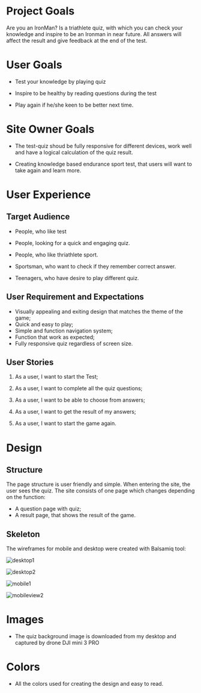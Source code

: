 

# Project Goals

Are you an IronMan? Is a triathlete quiz, with which you can check your knowledge and inspire to be an Ironman in near future. All answers will affect the result and give feedback at the end of the test.

# User Goals

* Test your knowledge by playing quiz

* Inspire to be healthy by reading questions during the test

* Play again if he/she keen to be better next time.

# Site Owner Goals

* The test-quiz shoud be fully responsive for different devices, work well and have a logical calculation of the quiz result.

* Creating knowledge based endurance sport test, that users will want to take again and learn more.

# User Experience

## Target Audience

* People, who like test

* People, looking for a quick and engaging quiz.

* People, who like thriathlete sport.

* Sportsman, who want to check if they remember correct answer.

* Teenagers, who have desire to play different quiz.

## User Requirement and Expectations

* Visually appealing and exiting design that matches the theme of the game;
* Quick and easy to play;
* Simple and function navigation system;
* Function that work as expected;
* Fully responsive quiz regardless of screen size.

## User Stories

1. As a user, I want to start the Test;

2. As a user, I want to complete all the quiz questions;

3. As a user, I want to be able to choose from answers;

4. As a user, I want to get the result of my answers;

5. As a user, I want to start the game again.

# Design

## Structure

The page structure is user friendly and simple. When entering the site, the user sees the quiz. The site consists of one page which changes depending on the function:

* A question page with quiz;
* A result page, that shows the result of the game.

## Skeleton

The wireframes for mobile and desktop were created with Balsamiq tool:


![desktop1](https://user-images.githubusercontent.com/119350794/233038778-2c6ec3a3-bbf6-445e-9e66-12dfe441bada.png)

![desktop2](https://user-images.githubusercontent.com/119350794/233039234-516aa65b-f6fc-45ab-a02e-fab0f0c47e08.png)


![mobile1](https://user-images.githubusercontent.com/119350794/233039691-dfe10fde-d876-43cd-b86d-6c3408669748.png)

![mobileview2](https://user-images.githubusercontent.com/119350794/233039720-5744a85b-4cbd-4533-8d0a-6a593bf4f04d.png)

# Images

* The quiz background image is downloaded from my desktop and captured by drone DJI mini 3 PRO

# Colors 

*  All the colors used for creating the design and easy to read. 

